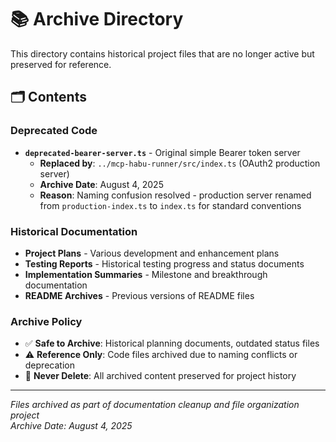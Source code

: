 # 📚 Archive Directory

This directory contains historical project files that are no longer active but preserved for reference.

## 🗂️ Contents

### **Deprecated Code**
- **`deprecated-bearer-server.ts`** - Original simple Bearer token server
  - **Replaced by**: `../mcp-habu-runner/src/index.ts` (OAuth2 production server)
  - **Archive Date**: August 4, 2025
  - **Reason**: Naming confusion resolved - production server renamed from `production-index.ts` to `index.ts` for standard conventions

### **Historical Documentation**  
- **Project Plans** - Various development and enhancement plans
- **Testing Reports** - Historical testing progress and status documents
- **Implementation Summaries** - Milestone and breakthrough documentation
- **README Archives** - Previous versions of README files

### **Archive Policy**
- ✅ **Safe to Archive**: Historical planning documents, outdated status files
- ⚠️ **Reference Only**: Code files archived due to naming conflicts or deprecation
- 🚫 **Never Delete**: All archived content preserved for project history

---

*Files archived as part of documentation cleanup and file organization project*  
*Archive Date: August 4, 2025*